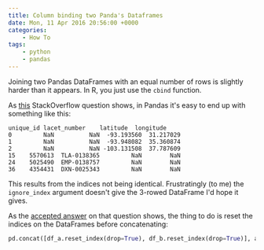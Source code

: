 ```yaml
---
title: Column binding two Panda's Dataframes
date: Mon, 11 Apr 2016 20:56:00 +0000
categories: 
    - How To
tags:
    - python
    - pandas
---
```

Joining two Pandas DataFrames with an equal number of rows is slightly harder
than it appears. In R, you just use the `cbind` function.

As [this](http://stackoverflow.com/questions/33088010/pandas-column-bind-cbind-two-data-frames) StackOverflow question shows, in Pandas it's easy to
end up with something like this:

    
    
```
unique_id lacet_number    latitude  longitude
0         NaN          NaN  -93.193560  31.217029
1         NaN          NaN  -93.948082  35.360874
2         NaN          NaN -103.131508  37.787609
15    5570613  TLA-0138365         NaN        NaN
24    5025490  EMP-0138757         NaN        NaN
36    4354431  DXN-0025343         NaN        NaN
```

This results from the indices not being identical. Frustratingly (to me) the
`ignore_index` argument doesn't give the 3-rowed DataFrame I'd hope it gives.

As the [accepted answer](http://stackoverflow.com/a/33088410/982745) on that
question shows, the thing to do is reset the indices on the DataFrames before
concatenating:

    
```python    
pd.concat([df_a.reset_index(drop=True), df_b.reset_index(drop=True)], axis=1)
```
